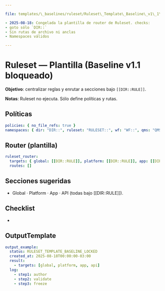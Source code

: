 ```yaml
---

file: templates/\_baselines/ruleset/Ruleset\_Template\_Baseline\_v1\_1\_locked.md code: RSTBL name: RulesetTemplateBaselineV1\_1 version: v1.1.0 date: 2025-08-18 owner: AingZ\_Platform · RwB status: locked referencias: [RST11, DTT11, BAT11, PIPLT, PCTRL] triggers: [TRG\_BASELINE\_LOCK, TRG\_RULESET\_ROUTER] cambios:

- 2025-08-18: Congelada la plantilla de router de Ruleset. checks:
- goto sólo `DIR::`
- Sin rutas de archivo ni anclas
- Namespaces válidos

---
```


# Ruleset — Plantilla (Baseline v1.1 bloqueado)

**Objetivo**: centralizar reglas y enrutar a secciones bajo `[[DIR::RULE]]`.

**Notas**: Ruleset no ejecuta. Sólo define políticas y rutas.

## Políticas

```yaml
policies: { no_file_refs: true }
namespaces: { dir: "DIR::", ruleset: "RULESET::", wf: "WF::", qms: "QMS::" }
```

## Router (plantilla)

```yaml
ruleset_router:
  targets: { global: [[DIR::RULE]], platform: [[DIR::RULE]], app: [[DIR::RULE]], api: [[DIR::RULE]] }
  routes: []
```

## Secciones sugeridas

- Global · Platform · App · API (todas bajo [[DIR::RULE]]).

## Checklist

-

## OutputTemplate

```yaml
output_example:
  status: RULESET_TEMPLATE_BASELINE_LOCKED
  created_at: 2025-08-18T00:00:00-03:00
  result:
    - targets: [global, platform, app, api]
  log:
    - step1: author
    - step2: validate
    - step3: freeze
```

